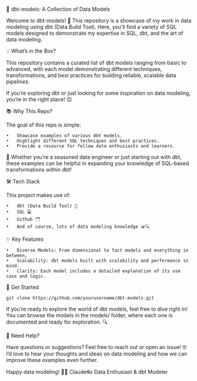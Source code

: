 🧠 dbt-models: A Collection of Data Models

Welcome to dbt-models! 🎉 This repository is a showcase of my work in data modeling using dbt (Data Build Tool). Here, you’ll find a variety of SQL models designed to demonstrate my expertise in SQL, dbt, and the art of data modeling.

💡 What’s in the Box?

This repository contains a curated list of dbt models ranging from basic to advanced, with each model demonstrating different techniques, transformations, and best practices for building reliable, scalable data pipelines.

If you’re exploring dbt or just looking for some inspiration on data modeling, you’re in the right place! 😊

📚 Why This Repo?

The goal of this repo is simple:

	•	Showcase examples of various dbt models.
	•	Highlight different SQL techniques and best practices.
	•	Provide a resource for fellow data enthusiasts and learners.

💼 Whether you’re a seasoned data engineer or just starting out with dbt, these examples can be helpful in expanding your knowledge of SQL-based transformations within dbt!

🛠️ Tech Stack

This project makes use of:

	•	dbt (Data Build Tool) 🧰
	•	SQL 💻
	•	Github 🗂️
	•	And of course, lots of data modeling knowledge 📊🔍

✨ Key Features

	•	Diverse Models: From dimensional to fact models and everything in between.
	•	Scalability: dbt models built with scalability and performance in mind.
	•	Clarity: Each model includes a detailed explanation of its use case and logic.

🚀 Get Started
```
git clone https://github.com/yourusername/dbt-models.git
```

If you’re ready to explore the world of dbt models, feel free to dive right in! You can browse the models in the models/ folder, where each one is documented and ready for exploration. 🔍

🧐 Need Help?

Have questions or suggestions? Feel free to reach out or open an issue! 🤓 I’d love to hear your thoughts and ideas on data modeling and how we can improve these examples even further.

Happy data modeling! 💾✨
Claude👓
Data Enthusiast & dbt Modeler
